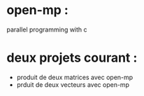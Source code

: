 # open-mp : 
parallel programming with c 

# deux projets courant : 
- produit de deux matrices avec open-mp
- prduit de deux vecteurs avec open-mp 

